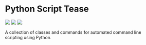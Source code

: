 # Python Script Tease

![](https://img.shields.io/badge/status-active-green.svg)
![](https://img.shields.io/badge/stage-development-blue.svg)
![](https://img.shields.io/badge/coverage-55%25-yellow.svg)

A collection of classes and commands for automated command line scripting using Python.